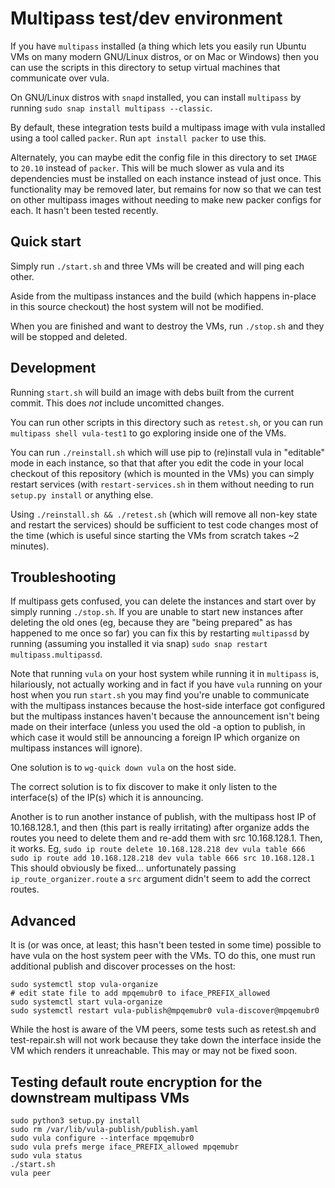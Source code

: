 # Multipass test/dev environment

If you have `multipass` installed (a thing which lets you easily run Ubuntu VMs
on many modern GNU/Linux distros, or on Mac or Windows) then you can use the
scripts in this directory to setup virtual machines that communicate over
vula.

On GNU/Linux distros with `snapd` installed, you can install `multipass` by
running `sudo snap install multipass --classic`.

By default, these integration tests build a multipass image with vula
installed using a tool called `packer`. Run `apt install packer` to use this.

Alternately, you can maybe edit the config file in this directory to set
`IMAGE` to `20.10` instead of `packer`. This will be much slower as vula and
its dependencies must be installed on each instance instead of just once. This
functionality may be removed later, but remains for now so that we can test on
other multipass images without needing to make new packer configs for each. It
hasn't been tested recently.

## Quick start

Simply run `./start.sh` and three VMs will be created and will ping each other.

Aside from the multipass instances and the build (which happens in-place in
this source checkout) the host system will not be modified.

When you are finished and want to destroy the VMs, run `./stop.sh` and they
will be stopped and deleted.

## Development

Running `start.sh` will build an image with debs built from the current commit.
This does *not* include uncomitted changes.

You can run other scripts in this directory such as `retest.sh`, or you can run
`multipass shell vula-test1` to go exploring inside one of the VMs.

You can run `./reinstall.sh` which will use pip to (re)install vula in
"editable" mode in each instance, so that that after you edit the code in your
local checkout of this repository (which is mounted in the VMs) you can simply
restart services (with `restart-services.sh` in them without needing to run
`setup.py install` or anything else.

Using `./reinstall.sh && ./retest.sh` (which will remove all non-key state and
restart the services) should be sufficient to test code changes most of the
time (which is useful since starting the VMs from scratch takes ~2 minutes).

## Troubleshooting

If multipass gets confused, you can delete the instances and start over by
simply running `./stop.sh`. If you are unable to start new instances after
deleting the old ones (eg, because they are "being prepared" as has happened to
me once so far) you can fix this by restarting `multipassd` by running
(assuming you installed it via snap) `sudo snap restart multipass.multipassd`.

Note that running `vula` on your host system while running it in `multipass`
is, hilariously, not actually working and in fact if you have `vula` running
on your host when you run `start.sh` you may find you're unable to communicate
with the multipass instances because the host-side interface got configured but
the multipass instances haven't because the announcement isn't being made on
their interface (unless you used the old -a option to publish, in which case it
would still be announcing a foreign IP which organize on multipass instances
will ignore).

One solution is to `wg-quick down vula` on the host side.

The correct solution is to fix discover to make it only listen to the
interface(s) of the IP(s) which it is announcing.

Another is to run another instance of publish, with the multipass host IP of
10.168.128.1, and then (this part is really irritating) after organize adds the
routes you need to delete them and re-add them with src 10.168.128.1. Then, it
works. Eg,
    ```
    sudo ip route delete 10.168.128.218 dev vula table 666
    sudo ip route add 10.168.128.218 dev vula table 666 src 10.168.128.1
    ```
This should obviously be fixed... unfortunately passing
`ip_route_organizer.route` a `src` argument didn't seem to add the correct
routes.

## Advanced

It is (or was once, at least; this hasn't been tested in some time) possible to
have vula on the host system peer with the VMs. TO do this, one must run
additional publish and discover processes on the host:

    sudo systemctl stop vula-organize
    # edit state file to add mpqemubr0 to iface_PREFIX_allowed
    sudo systemctl start vula-organize
    sudo systemctl restart vula-publish@mpqemubr0 vula-discover@mpqemubr0

While the host is aware of the VM peers, some tests such as retest.sh and
test-repair.sh will not work because they take down the interface inside the VM
which renders it unreachable. This may or may not be fixed soon.

## Testing default route encryption for the downstream multipass VMs

```
sudo python3 setup.py install
sudo rm /var/lib/vula-publish/publish.yaml
sudo vula configure --interface mpqemubr0
sudo vula prefs merge iface_PREFIX_allowed mpqemubr
sudo vula status
./start.sh
vula peer
```
